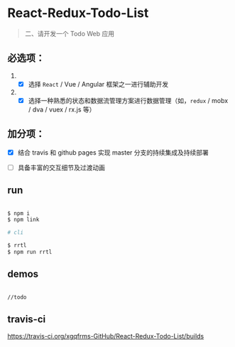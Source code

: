 # React-Redux-Todo-List

> 二、请开发一个 Todo Web 应用

## 必选项：
1. - [x] 选择 `React` / Vue / Angular 框架之一进行辅助开发
2. - [x] 选择一种熟悉的状态和数据流管理方案进行数据管理（如，`redux` / mobx / dva / vuex / rx.js 等）

## 加分项：
- [x] 结合 travis 和 github pages 实现 master 分支的持续集成及持续部署
- [ ] 具备丰富的交互细节及过渡动画


## run

```sh
    
$ npm i
$ npm link

# cli

$ rrtl 
$ npm run rrtl
```


## demos

```sh
    
//todo
```




## travis-ci

https://travis-ci.org/xgqfrms-GitHub/React-Redux-Todo-List/builds





